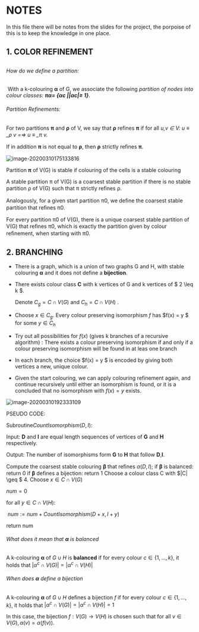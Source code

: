# NOTES

In this file there will be notes from the slides for the project, the porpoise of this is to keep the knowledge in one place.



## 1. COLOR REFINEMENT



## 

###### How do we define a partition:

​	With a k-colouring **α** of G, we associate the following *partition of nodes into colour classes: **πα= {αc ||αc|≥ 1}***. 

###### Partition Refinements:

For two partitions **π** and **ρ** of V, we say that **ρ** reﬁnes **π** if for all *u,v ∈ V: u ≡ _ρ v =⇒ u ≡ _π v.*

If in addition **π** is not equal to **ρ**, then **ρ** strictly reﬁnes **π**.

![image-20200310175133816](C:\Users\Piotrek\AppData\Roaming\Typora\typora-user-images\image-20200310175133816.png)

Partition **π** of V(G) is stable if colouring of the cells is a stable colouring



A stable partition π of V(G) is a coarsest stable partition if there is no stable partition ρ of V(G) such that π strictly reﬁnes ρ.

Analogously, for a given start partition π0, we deﬁne the coarsest stable partition that reﬁnes π0.



For every partition π0 of V(G), there is a unique coarsest stable partition of V(G) that reﬁnes π0, which is exactly the partition given by colour reﬁnement, when starting with π0.

## 2. BRANCHING

- There is a graph, which is a union of two graphs G and H, with stable colouring **α** and it does not define a **bijection**.

- There exists colour class **C** with k vertices of G and k vertices of $ 2 \leq k $. 

  Denote $C_g = C \cap V(G)$ and $C_h = C \cap V(H)$ .

- Choose $x \in C_g$. Every colour preserving isomorphism $f$ has $f(x) = y  $ for some $y \in C_h$
- Try out all possibilities for $f(x)$ (gives k branches of a recursive algorithm) : There exists a colour preserving isomorphism if and only if a colour preserving isomorphism will be found in at leas one branch
- In each branch, the choice $f(x) = y $ is encoded by giving both vertices a new, unique colour.
- Given the start colouring, we can apply colouring refinement  again, and continue recursively until either an isomorphism is found, or it is a concluded that no isomorphism with $f(x) = y$ exists.

![image-20200310192333109](C:\Users\Piotrek\AppData\Roaming\Typora\typora-user-images\image-20200310192333109.png)

PSEUDO CODE:

Subroutine$CountIsomorphism(D,I)$:

Input: **D** and **I** are equal length sequences of vertices of **G** and **H** respectively.

Output: The number of isomorphisms form **G** to **H** that follow **D**,**I**.



Compute the coarsest stable colouring **β** that reﬁnes $α(D,I)$;
if **β** is balanced:
	return 0
if **β** defines a bijection:
	return 1
Choose a colour class C with $|C| \geq $ 4.
Choose $x \in C \cap V(G)$

$num = 0$

for all $y \in C \cap V(H):$

​	$num := num + CountIsomorphism(D+x,I+y)$

return num



###### What does it mean that  **α** is balanced

A k-colouring **α** of $G\cup H$ is **balanced** if for every colour $c \in \{ 1,...,k \}$, it holds that $|\alpha^c \cap V(G)| = |\alpha^c \cap V(H)|$ 

###### When does **α** define a bijection

A k-colouring **α** of $G \cup H$ deﬁnes a bijection $f$ if for every colour $c \in \{ 1, ..., k\}$, it holds that $|\alpha^c \cap V(G)| = |\alpha^c \cap V(H)| = 1$ 

In this case, the bijection $f : V(G) → V(H)$ is chosen such that for all $v ∈ V(G), α(v) = α(f (v))$.





